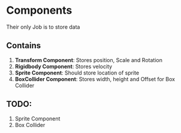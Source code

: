 # Components
Their only Job is to store data

## Contains

1. **Transform Component**: Stores position, Scale and Rotation
2. **Rigidbody Component**: Stores velocity
3. **Sprite Component**: Should store location of sprite
4. **BoxCollider Component**: Stores width, height and Offset for Box Collider

## TODO:
1. Sprite Component
2. Box Collider